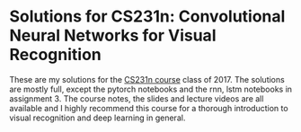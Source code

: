 # Solutions for CS231n: Convolutional Neural Networks for Visual Recognition

These are my solutions for the [CS231n course](http://cs231n.stanford.edu/) class of 2017. The solutions are mostly full, except the pytorch notebooks and the rnn, lstm notebooks in assignment 3. The course notes, the slides and lecture videos are all available and I highly recommend this course for a thorough introduction to visual recognition and deep learning in general.
